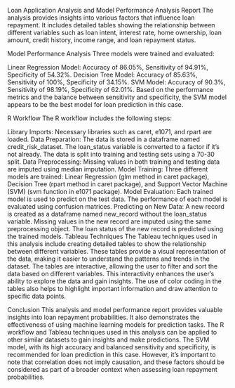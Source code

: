 Loan Application Analysis and Model Performance
Analysis Report
The analysis provides insights into various factors that influence loan repayment. It includes detailed tables showing the relationship between different variables such as loan intent, interest rate, home ownership, loan amount, credit history, income range, and loan repayment status.

Model Performance Analysis
Three models were trained and evaluated:

Linear Regression Model: Accuracy of 86.05%, Sensitivity of 94.91%, Specificity of 54.32%.
Decision Tree Model: Accuracy of 85.63%, Sensitivity of 100%, Specificity of 34.15%.
SVM Model: Accuracy of 90.3%, Sensitivity of 98.19%, Specificity of 62.01%.
Based on the performance metrics and the balance between sensitivity and specificity, the SVM model appears to be the best model for loan prediction in this case.

R Workflow
The R workflow includes the following steps:

Library Imports: Necessary libraries such as caret, e1071, and rpart are loaded.
Data Preparation: The data is stored in a dataframe named credit_risk_dataset. The loan_status variable is converted to a factor if it’s not already. The data is split into training and testing sets using a 70-30 split.
Data Preprocessing: Missing values in both training and testing data are imputed using median imputation.
Model Training: Three different models are trained: Linear Regression (glm method in caret package), Decision Tree (rpart method in caret package), and Support Vector Machine (SVM) (svm function in e1071 package).
Model Evaluation: Each trained model is used to predict on the test data. The performance of each model is evaluated using confusion matrices.
Predicting on New Data: A new record is created as a dataframe named new_record without the loan_status variable. Missing values in the new record are imputed using the same preprocessing object. The loan status of the new record is predicted using the trained models.
Tableau Techniques
The Tableau techniques used in this analysis include creating detailed tables to show the relationship between different variables. These tables provide a visual representation of the data, making it easier to understand the patterns and trends in the dataset. The tables are interactive, allowing the user to filter and sort the data based on different variables. This interactivity enhances the user’s ability to explore the data and gain insights. The use of color coding in the tables also helps to highlight important information and draw attention to specific data points.

Conclusion
This analysis and model performance report provides valuable insights into loan repayment probabilities. It also demonstrates the effectiveness of using machine learning models for prediction tasks. The R workflow and Tableau techniques used in this analysis can be applied to other similar datasets to gain insights and make predictions. The SVM model, with its high accuracy and balanced sensitivity and specificity, is recommended for loan prediction in this case. However, it’s important to note that correlation does not imply causation, and these factors should be considered as part of a broader context when assessing loan repayment probabilities.
